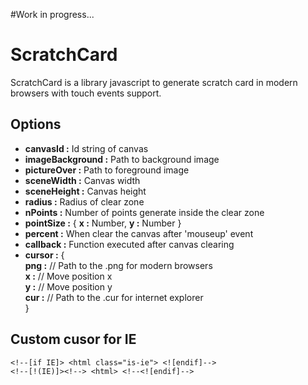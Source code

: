 #Work in progress...

# ScratchCard
ScratchCard is a library javascript to generate scratch card
in modern browsers with touch events support.

## Options
- **canvasId :** Id string of canvas
- **imageBackground :** Path to background image
- **pictureOver :** Path to foreground image
- **sceneWidth :** Canvas width
- **sceneHeight :** Canvas height
- **radius :** Radius of clear zone 
- **nPoints :** Number of points generate inside the clear zone
- **pointSize :** { **x :** Number, **y :** Number } 
- **percent :** When clear the canvas after 'mouseup' event
- **callback :** Function executed after canvas clearing
- **cursor :** {  
        **png :** // Path to the .png for modern browsers  
        **x :** // Move position x  
        **y :** // Move position y  
        **cur :** // Path to the .cur for internet explorer  
    }

## Custom cusor for IE
```
<!--[if IE]> <html class="is-ie"> <![endif]-->
<!--[!(IE)]><!--> <html> <!--<![endif]-->
```